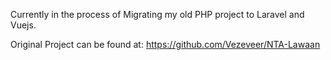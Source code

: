 Currently in the process of Migrating my old PHP project to Laravel and Vuejs.

Original Project can be found at: https://github.com/Vezeveer/NTA-Lawaan
